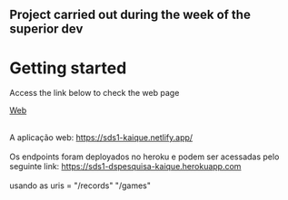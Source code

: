 ## Project carried out during the week of the superior dev

 # Getting started
 
Access the link below to check the web page

 [Web](https://sds1-kaique.netlify.app/)

<br>A aplicação web: https://sds1-kaique.netlify.app/<br/>
<br>Os endpoints foram deployados no heroku e podem ser acessadas pelo seguinte link: https://sds1-dspesquisa-kaique.herokuapp.com<br/>
<br>usando as uris = "/records" "/games"<br/>
